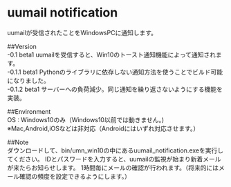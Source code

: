 # uumail notification

uumailが受信されたことをWindowsPCに通知します。

##Version<br>
  -0.1 beta1 uumailを受信すると、Win10のトースト通知機能によって通知されます。<br>
  -0.1.1 beta1 Pythonのライブラリに依存しない通知方法を使うことでビルド可能になりました。<br>
  -0.1.2 beta1 サーバーへの負荷減少。同じ通知を繰り返さないようにする機能を実装。


##Environment<br>
  OS : Windows10のみ（Windows10以前では動きません。)<br>
  ※Mac,Android,iOSなどは非対応（Androidにはいずれ対応させます。）<br>
  
##Note<br>
 ダウンロードして、bin/umn_win10の中にあるuumail_notification.exeを実行してください。
 IDとパスワードを入力すると、uumailの監視が始まり新着メールが来たらお知らせします。
 1時間毎にメールの確認が行われます。（将来的にはメール確認の頻度を設定できるようにします。）
